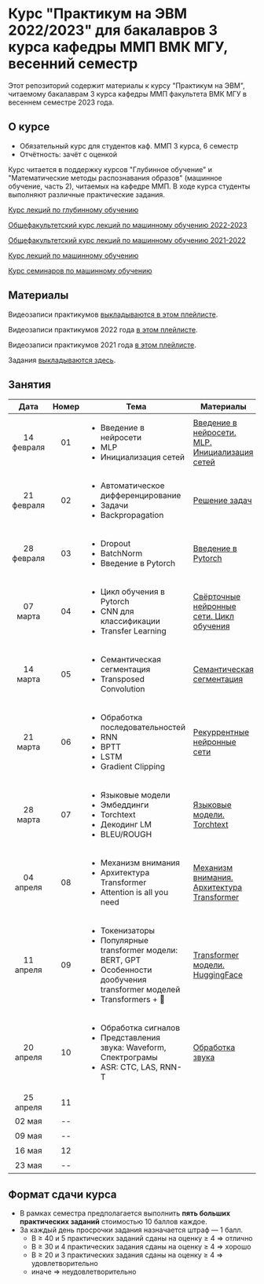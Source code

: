 # Курс "Практикум на ЭВМ 2022/2023" для бакалавров 3 курса кафедры ММП ВМК МГУ, весенний семестр

Этот репозиторий содержит материалы к курсу "Практикум на ЭВМ", читаемому бакалаврам 3 курса кафедры ММП факультета ВМК МГУ в весеннем семестре 2023 года.

## О курсе

* Обязательный курс для студентов каф. ММП 3 курса, 6 семестр
* Отчётность: зачёт с оценкой

Курс читается в поддержку курсов "Глубинное обучение" и "Математические методы распознавания образов" (машинное обучение, часть 2), читаемых на кафедре ММП. В ходе курса студенты выполняют различные практические задания.

[Курс лекций по глубинному обучению](https://github.com/Dyakonov/DL)

[Общефакультетский курс лекций по машинному обучению 2022-2023](https://github.com/MSU-ML-COURSE/ML-COURSE-22-23)

[Общефакультетский курс лекций по машинному обучению 2021-2022](https://github.com/MSU-ML-COURSE/ML-COURSE-21-22)

[Курс лекций по машинному обучению](http://www.machinelearning.ru/wiki/index.php?title=%D0%9C%D0%B0%D1%82%D0%B5%D0%BC%D0%B0%D1%82%D0%B8%D1%87%D0%B5%D1%81%D0%BA%D0%B8%D0%B5_%D0%BC%D0%B5%D1%82%D0%BE%D0%B4%D1%8B_%D1%80%D0%B0%D1%81%D0%BF%D0%BE%D0%B7%D0%BD%D0%B0%D0%B2%D0%B0%D0%BD%D0%B8%D1%8F_%D0%BE%D0%B1%D1%80%D0%B0%D0%B7%D0%BE%D0%B2_%28%D0%BA%D1%83%D1%80%D1%81_%D0%BB%D0%B5%D0%BA%D1%86%D0%B8%D0%B9%2C_%D0%92.%D0%92.%D0%9A%D0%B8%D1%82%D0%BE%D0%B2%29)

[Курс семинаров по машинному обучению](https://github.com/mmp-mmro-team/mmp_mmro_spring_2022)

## Материалы

Видеозаписи практикумов [выкладываются в этом плейлисте](https://www.youtube.com/playlist?list=PLVF5PzSHILHTxlapj_O-drSuzOdZ4XAVG).

Видеозаписи практикумов 2022 года [в этом плейлисте](https://youtube.com/playlist?list=PLVF5PzSHILHQVzBxACB3-UQr8BmhoDEIn).

Видеозаписи практикумов 2021 года [в этом плейлисте](https://www.youtube.com/playlist?list=PLVF5PzSHILHRH_HD4SzuaAz05eByyqYMl).

Задания [выкладываются здесь](https://github.com/mmp-practicum-team/mmp_practicum_spring_2023/tree/main/Tasks).


## Занятия

| Дата | Номер | Тема | Материалы | ДЗ |
| :---: | :---: | --- | --- | --- |
| 14 февраля  | 01  | <ul><li>Введение в нейросети</li><li>MLP</li><li>Инициализация сетей</li></ul> | [Введение в нейросети. MLP. Инициализация сетей](Seminars/Seminar%2001/Введение%20в%20нейросети.%20MLP.%20Инициализация%20сетей.ipynb) | ¯\\\_(ツ)\_/¯ |
| 21 февраля  | 02  | <ul><li>Автоматическое дифференцирование</li><li>Задачи</li><li>Backpropagation</li></ul>     | [Решение задач](Seminars/Seminar%2002/tasks.pdf) | ¯\\\_(ツ)\_/¯ |
| 28 февраля  | 03  | <ul><li>Dropout</li><li>BatchNorm</li><li>Введение в Pytorch</li></ul> | [Введение в Pytorch](Seminars/Seminar%2003/Основы%20Pytorch.ipynb) |[Полносвязная нейронная сеть на numpy](Tasks/Task%2001/task_01.ipynb) |
| 07 марта    | 04  | <ul><li>Цикл обучения в Pytorch</li><li>CNN для классификации</li><li>Transfer Learning</li></ul> | [Свёрточные нейронные сети. Цикл обучения](Seminars/Seminar%2004/Свёрточные%20нейронные%20сети.ipynb) | ¯\\\_(ツ)\_/¯ |
| 14 марта    | 05  | <ul><li>Семантическая сегментация</li><li>Transposed Convolution</li></ul> | [Семантическая сегментация](Seminars/Seminar%2005/Семантическая%20Сегментация.ipynb) | [Сегментация изображений](Tasks/Task%2002/task_02.ipynb) |
| 21 марта    | 06  | <ul><li>Обработка последовательностей</li><li>RNN</li><li>BPTT</li><li>LSTM</li><li>Gradient Clipping</li></ul> | [Рекуррентные нейронные сети](Seminars/Seminar%2006/Рекуррентные%20Нейронные%20Сети.ipynb)  | ¯\\\_(ツ)\_/¯ |
| 28 марта    | 07  | <ul><li>Языковые модели</li><li>Эмбеддинги</li><li>Torchtext</li><li>Декодинг LM</li><li>BLEU/ROUGH</li></ul> | [Языковые модели. Torchtext](Seminars/Seminar%2007/Языковые%20модели.%20Torchtext.ipynb)  | [Рекуррентные Нейронные Сети. Dropout. LM](Tasks/Task%2003/task_03.ipynb) |
| 04 апреля   | 08  | <ul><li>Механизм внимания</li><li>Архитектура Transformer</li><li>Attention is all you need</li></ul>  | [Механизм внимания. Архитектура Transformer](Seminars/Seminar%2008/Механизм%20внимания.%20Архитектура%20Transformer.ipynb)  | ¯\\\_(ツ)\_/¯ |
| 11 апреля   | 09  | <ul><li>Токенизаторы</li><li>Популярные transformer модели: BERT, GPT</li><li>Особенности дообучения transformer моделей</li><li>Transformers + 🤗</li></ul>  | [Transformer модели. HuggingFace](Seminars/Seminar%2009/Transformer%20модели.%20HuggingFace.ipynb)  | ¯\\\_(ツ)\_/¯ |
| 20 апреля | 10  | <ul><li>Обработка сигналов</li><li>Представления звука: Waveform, Спектрограмы</li><li>ASR: CTC, LAS, RNN-T</li></ul>  | [Обработка звука](Seminars/Seminar%2010/Обработка%20звука.ipynb) | [Денойзинг аудио. Conformer](Tasks/Task%2004/task_04.ipynb) |
| 25 апреля   | 11  |                                      |                                                                    | ¯\\\_(ツ)\_/¯ |
| 02 мая      | --  |                                      |                                                                    | ¯\\\_(ツ)\_/¯ |
| 09 мая      | --  |                                      |                                                                    | ¯\\\_(ツ)\_/¯ |
| 16 мая      | 12  |                                      |                                                                    | ¯\\\_(ツ)\_/¯ |
| 23 мая      | --  |                                      |                                                                    | ¯\\\_(ツ)\_/¯ |


## Формат сдачи курса

* В рамках семестра предполагается выполнить **пять больших практических заданий** стоимостью 10 баллов каждое.
* За каждый день просрочки задания назначается штраф — 1 балл.
  * B ≥ 40 и 5 практических заданий сданы на оценку ≥ 4 ⇒ отлично
  * B ≥ 30 и 4 практических задания сданы на оценку ≥ 4 ⇒ хорошо
  * B ≥ 20 и 3 практических задания сданы на оценку ≥ 4 ⇒ удовлетворительно
  * иначе ⇒ неудовлетворительно
